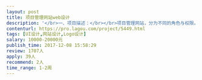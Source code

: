 ```yaml
---                
layout: post       
title: 项目管理网站web设计           
description: '</br>一、项目描述：</br></br>项目管理网站，分为不同的角色与权限。</br></br>二、主要功能点：</br></br>报告编辑、用户权限管理、复核、二级复核等</br></br>三、可参考产品：</br></br>无。</br></br>四、人员要求：</br></br>1、有丰富的中后台web产品的开发经验；</br>2、良好的沟通能力和契约精神。</br>'     
contenturl: https://pro.lagou.com/project/5449.html      
tags: [UI设计,网站设计,Logo设计]            
salary: 10000-20000元          
publish_time: 2017-12-08 15:58:29         
review: 1707人                   
apply: 39人                   
recommend: 2人                   
time_range: 1-2周              
---                 
```

